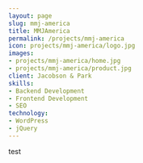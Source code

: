 ```yaml
---
layout: page
slug: mmj-america
title: MMJAmerica
permalink: /projects/mmj-america
icon: projects/mmj-america/logo.jpg
images:
- projects/mmj-america/home.jpg
- projects/mmj-america/product.jpg
client: Jacobson & Park
skills:
- Backend Development
- Frontend Development
- SEO
technology:
- WordPress
- jQuery
---
```


test
